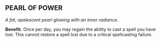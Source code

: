 ## PEARL OF POWER

_A fat, opalescent pearl glowing with an inner radiance._

**Benefit.** Once per day, you may regain the ability to cast a spell you have lost. This cannot restore a spell lost due to a critical spellcasting failure.

